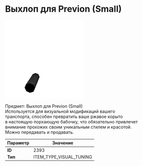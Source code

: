 # Выхлоп для Previon (Small)

![Item Image](../img/2393.webp?raw=true)

Предмет: Выхлоп для Previon (Small)<br>Используется для визуальной модификаций вашего<br>транспорта, способен превратить ваше ржавое корыто<br>в настоящую порхающую бабочку, что обязательно привлечет<br>внимание прохожих своим уникальным стилем и красотой.<br>Можно передавать и продавать.


| Параметр | Значение |
|----------|----------|
| **ID** | 2393 |
| **Тип** | ITEM_TYPE_VISUAL_TUNING |


